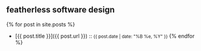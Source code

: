 ## featherless software design

{% for post in site.posts %}	
- [{{ post.title }}]({{ post.url }}) :: <small>{{ post.date | date: "%B %e, %Y" }}</small>
{% endfor %}	
